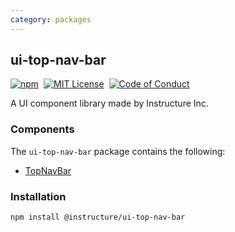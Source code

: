 ```yaml
---
category: packages
---
```


## ui-top-nav-bar

[![npm][npm]][npm-url]&nbsp;
[![MIT License][license-badge]][license]&nbsp;
[![Code of Conduct][coc-badge]][coc]

A UI component library made by Instructure Inc.

### Components

The `ui-top-nav-bar` package contains the following:

- [TopNavBar](#TopNavBar)

### Installation

```sh
npm install @instructure/ui-top-nav-bar
```

[npm]: https://img.shields.io/npm/v/@instructure/ui-top-nav-bar.svg
[npm-url]: https://npmjs.com/package/@instructure/ui-top-nav-bar
[license-badge]: https://img.shields.io/npm/l/instructure-ui.svg?style=flat-square
[license]: https://github.com/instructure/instructure-ui/blob/master/LICENSE
[coc-badge]: https://img.shields.io/badge/code%20of-conduct-ff69b4.svg?style=flat-square
[coc]: https://github.com/instructure/instructure-ui/blob/master/CODE_OF_CONDUCT.md
